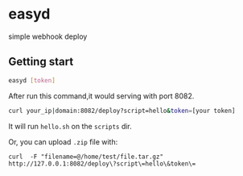 # easyd
simple webhook deploy

## Getting start
```bash
easyd [token]
```
After run this command,it would serving with port 8082.
```bash
curl your_ip|domain:8082/deploy?script=hello&token=[your token]
```
It will run `hello.sh` on the `scripts` dir.

Or, you can upload `.zip` file with:
```shell script
curl  -F "filename=@/home/test/file.tar.gz" http://127.0.0.1:8082/deploy\?script\=hello\&token\=
```


